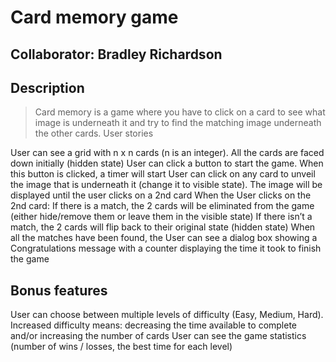 # Card memory game
## Collaborator: Bradley Richardson

## Description

> Card memory is a game where you have to click on a card to see what image is underneath it and try to find the matching image underneath the other cards.
> User stories

User can see a grid with n x n cards (n is an integer). All the cards are faced down initially (hidden state)
User can click a button to start the game. When this button is clicked, a timer will start
User can click on any card to unveil the image that is underneath it (change it to visible state). The image will be displayed until the user clicks on a 2nd card
When the User clicks on the 2nd card:
If there is a match, the 2 cards will be eliminated from the game (either hide/remove them or leave them in the visible state)
If there isn’t a match, the 2 cards will flip back to their original state (hidden state)
When all the matches have been found, the User can see a dialog box showing a Congratulations message with a counter displaying the time it took to finish the game

## Bonus features

User can choose between multiple levels of difficulty (Easy, Medium, Hard). Increased difficulty means: decreasing the time available to complete and/or increasing the number of cards
User can see the game statistics (number of wins / losses, the best time for each level)
